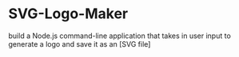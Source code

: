 # SVG-Logo-Maker
build a Node.js command-line application that takes in user input to generate a logo and save it as an [SVG file]
